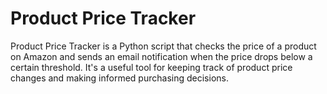 # Product Price Tracker

Product Price Tracker is a Python script that checks the price of a product on Amazon and sends an email notification when the price drops below a certain threshold. It's a useful tool for keeping track of product price changes and making informed purchasing decisions.


